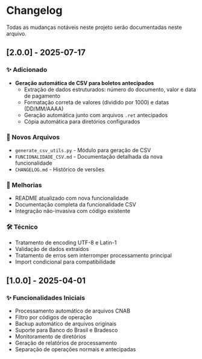 # Changelog

Todas as mudanças notáveis neste projeto serão documentadas neste arquivo.

## [2.0.0] - 2025-07-17

### ✨ Adicionado
- **Geração automática de CSV para boletos antecipados**
  - Extração de dados estruturados: número do documento, valor e data de pagamento
  - Formatação correta de valores (dividido por 1000) e datas (DD/MM/AAAA)
  - Geração automática junto com arquivos `.ret` antecipados
  - Cópia automática para diretórios configurados

### 📁 Novos Arquivos
- `generate_csv_utils.py` - Módulo para geração de CSV
- `FUNCIONALIDADE_CSV.md` - Documentação detalhada da nova funcionalidade
- `CHANGELOG.md` - Histórico de versões

### 🔧 Melhorias
- README atualizado com nova funcionalidade
- Documentação completa da funcionalidade CSV
- Integração não-invasiva com código existente

### 🛠️ Técnico
- Tratamento de encoding UTF-8 e Latin-1
- Validação de dados extraídos
- Tratamento de erros sem interromper processamento principal
- Import condicional para compatibilidade

## [1.0.0] - 2025-04-01

### ✨ Funcionalidades Iniciais
- Processamento automático de arquivos CNAB
- Filtro por códigos de operação
- Backup automático de arquivos originais
- Suporte para Banco do Brasil e Bradesco
- Monitoramento de diretórios
- Geração de relatórios de processamento
- Separação de operações normais e antecipadas
